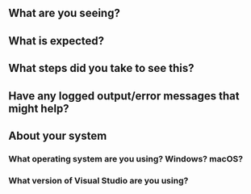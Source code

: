 <!--
Thank you so much for your contribution. Before you submit an issue, please read the following:

1. Ensure you have read over contribution guidelines in the README: https://github.com/XamarinUniversity/IOS230/blob/master/README.md.

2. If you have a question, please submit it via the Xamarin University forum: https://forums.xamarin.com/categories/university

3. Delete everything in this comment block.
-->

## What are you seeing?

## What is expected?

## What steps did you take to see this?

## Have any logged output/error messages that might help?

## About your system

### What operating system are you using? Windows? macOS?

### What version of Visual Studio are you using?
